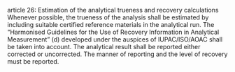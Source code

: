 article 26: Estimation of the analytical trueness and recovery calculations
Whenever possible, the trueness of the analysis shall be estimated by including suitable certified reference materials in the analytical run. The “Harmonised Guidelines for the Use of Recovery Information in Analytical Measurement” (d) developed under the auspices of IUPAC&#x2F;ISO&#x2F;AOAC shall be taken into account. The analytical result shall be reported either corrected or uncorrected. The manner of reporting and the level of recovery must be reported.
<ul>
</ul>